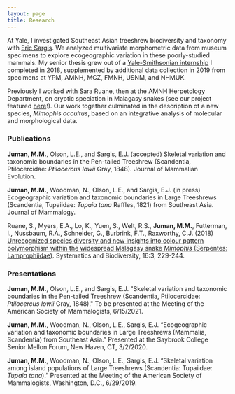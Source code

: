 ```yaml
---
layout: page
title: Research
---
```


At Yale, I investigated Southeast Asian treeshrew biodiversity and taxonomy with <a href="https://meml.yale.edu/" target="_blank">Eric Sargis</a>. We analyzed multivariate morphometric data from museum specimens to explore ecogeographic variation in these poorly-studied mammals. My senior thesis grew out of a <a href="https://news.yale.edu/2018/09/14/yale-smithsonian-internships-offer-exciting-research-opportunities" target="_blank">Yale-Smithsonian internship</a> I completed in 2018, supplemented by additional data collection in 2019 from specimens at YPM, AMNH, MCZ, FMNH, USNM, and NHMUK.

Previously I worked with Sara Ruane, then at the AMNH Herpetology Department, on cryptic speciation in Malagasy snakes (see our project featured <a href="https://www.youtube.com/watch?v=Rk3JBFs1arQ" target="_blank">here</a>!). Our work together culminated in the description of a new species, *Mimophis occultus*, based on an integrative analysis of molecular and morphological data.

### Publications

**Juman, M.M.**, Olson, L.E., and Sargis, E.J. (accepted) Skeletal variation and taxonomic boundaries in the Pen-tailed Treeshrew (Scandentia, Ptilocercidae: *Ptilocercus lowii* Gray, 1848). Journal of Mammalian Evolution.

**Juman, M.M.**, Woodman, N., Olson, L.E., and Sargis, E.J. (in press) Ecogeographic variation and taxonomic boundaries in Large Treeshrews (Scandentia, Tupaiidae: *Tupaia tana* Raffles, 1821) from Southeast Asia. Journal of Mammalogy.

Ruane, S., Myers, E.A., Lo, K., Yuen, S., Welt, R.S., **Juman, M.M.**, Futterman, I., Nussbaum, R.A., Schneider, G., Burbrink, F.T., Raxworthy, C.J. (2018) <a href="https://www.tandfonline.com/doi/abs/10.1080/14772000.2017.1375046" target="_blank">Unrecognized species diversity and new insights into colour pattern polymorphism within the widespread Malagasy snake *Mimophis* (Serpentes: Lamprophiidae)</a>. Systematics and Biodiversity, 16:3, 229-244.

### Presentations

**Juman, M.M.**, Olson, L.E., and Sargis, E.J. "Skeletal variation and taxonomic boundaries in the Pen-tailed Treeshrew (Scandentia, Ptilocercidae: *Ptilocercus lowii* Gray, 1848)." To be presented at the Meeting of the American Society of Mammalogists, 6/15/2021.

**Juman, M.M.**, Woodman, N., Olson, L.E., Sargis, E.J. “Ecogeographic variation and taxonomic boundaries in Large Treeshrews (Mammalia, Scandentia) from Southeast Asia.” Presented at the Saybrook College Senior Mellon Forum, New Haven, CT, 3/2/2020.

**Juman, M.M.**, Woodman, N., Olson, L.E., Sargis, E.J. “Skeletal variation among island populations of Large Treeshrews (Scandentia: Tupaiidae: *Tupaia tana*).” Presented at the Meeting of the American Society of Mammalogists, Washington, D.C., 6/29/2019.
